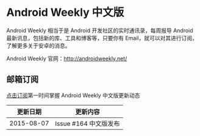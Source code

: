 # Android Weekly 中文版

Android Weekly 相当于是 Android 开发社区的实时通讯录，每周报导 Android 最新讯息，包括新的库、工具和博客等，只要你有 Email，就可以对其进行订阅，了解更多关于安卓的消息。

Android Weekly 官网：<http://androidweekly.net/>

## 邮箱订阅

[点击订阅](http://tinyletter.com/androidweeklycn)第一时间掌握 Android Weekly 中文版更新动态

|更新日期    |更新内容            
|----------|-------------------
|2015-08-07|Issue #164 中文版发布 

